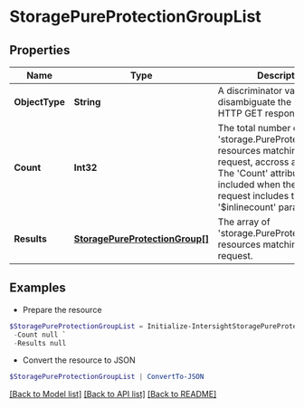 # StoragePureProtectionGroupList
## Properties

Name | Type | Description | Notes
------------ | ------------- | ------------- | -------------
**ObjectType** | **String** | A discriminator value to disambiguate the schema of a HTTP GET response body. | 
**Count** | **Int32** | The total number of &#39;storage.PureProtectionGroup&#39; resources matching the request, accross all pages. The &#39;Count&#39; attribute is included when the HTTP GET request includes the &#39;$inlinecount&#39; parameter. | [optional] 
**Results** | [**StoragePureProtectionGroup[]**](StoragePureProtectionGroup.md) | The array of &#39;storage.PureProtectionGroup&#39; resources matching the request. | [optional] 

## Examples

- Prepare the resource
```powershell
$StoragePureProtectionGroupList = Initialize-IntersightStoragePureProtectionGroupList  -ObjectType null `
 -Count null `
 -Results null
```

- Convert the resource to JSON
```powershell
$StoragePureProtectionGroupList | ConvertTo-JSON
```

[[Back to Model list]](../README.md#documentation-for-models) [[Back to API list]](../README.md#documentation-for-api-endpoints) [[Back to README]](../README.md)

